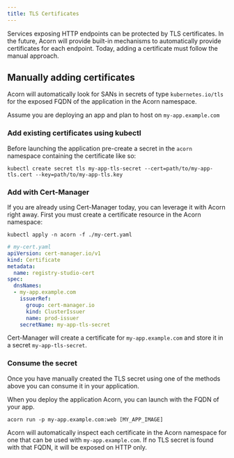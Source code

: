 ```yaml
---
title: TLS Certificates
---
```


Services exposing HTTP endpoints can be protected by TLS certificates. In the
future, Acorn will provide built-in mechanisms to automatically provide certificates
for each endpoint. Today, adding a certificate must follow the manual approach.

<!-- TODO: ## Automatic -->

## Manually adding certificates

Acorn will automatically look for SANs in secrets of type `kubernetes.io/tls` for the
exposed FQDN of the application in the Acorn namespace.

<!-- TODO: add example -->

Assume you are deploying an app and plan to host on `my-app.example.com`

### Add existing certificates using kubectl

Before launching the application pre-create a secret in the `acorn` namespace containing the
certificate like so:

`kubectl create secret tls my-app-tls-secret --cert=path/to/my-app-tls.cert --key=path/to/my-app-tls.key`

### Add with Cert-Manager

If you are already using Cert-Manager today, you can leverage it with Acorn right away. First you must
create a certificate resource in the Acorn namespace:

`kubectl apply -n acorn -f ./my-cert.yaml`

```yaml
# my-cert.yaml
apiVersion: cert-manager.io/v1
kind: Certificate
metadata:
  name: registry-studio-cert
spec:
  dnsNames:
  - my-app.example.com
    issuerRef:
      group: cert-manager.io
      kind: ClusterIssuer
      name: prod-issuer
    secretName: my-app-tls-secret
```

Cert-Manager will create a certificate for `my-app.example.com` and store it in a secret `my-app-tls-secret`.

### Consume the secret

Once you have manually created the TLS secret using one of the methods above you can consume it in your application.

When you deploy the application Acorn, you can launch with the FQDN of your app.

`acorn run -p my-app.example.com:web [MY_APP_IMAGE]`

Acorn will automatically inspect each certificate in the Acorn namespace for one that can be used with `my-app.example.com`.
If no TLS secret is found with that FQDN, it will be exposed on HTTP only.
